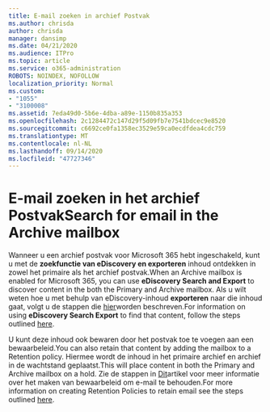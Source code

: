 ```yaml
---
title: E-mail zoeken in archief Postvak
ms.author: chrisda
author: chrisda
manager: dansimp
ms.date: 04/21/2020
ms.audience: ITPro
ms.topic: article
ms.service: o365-administration
ROBOTS: NOINDEX, NOFOLLOW
localization_priority: Normal
ms.custom:
- "1055"
- "3100008"
ms.assetid: 7eda49d0-5b6e-4dba-a89e-1150b835a353
ms.openlocfilehash: 2c1284472c147d29f5d09fb7e7541bdcec9e8520
ms.sourcegitcommit: c6692ce0fa1358ec3529e59ca0ecdfdea4cdc759
ms.translationtype: MT
ms.contentlocale: nl-NL
ms.lasthandoff: 09/14/2020
ms.locfileid: "47727346"
---
```

# <a name="search-for-email-in-the-archive-mailbox"></a><span data-ttu-id="4beef-102">E-mail zoeken in het archief Postvak</span><span class="sxs-lookup"><span data-stu-id="4beef-102">Search for email in the Archive mailbox</span></span>

<span data-ttu-id="4beef-103">Wanneer u een archief postvak voor Microsoft 365 hebt ingeschakeld, kunt u met de **zoekfunctie van eDiscovery en exporteren** inhoud ontdekken in zowel het primaire als het archief postvak.</span><span class="sxs-lookup"><span data-stu-id="4beef-103">When an Archive mailbox is enabled for Microsoft 365, you can use **eDiscovery Search and Export** to discover content in the both the Primary and Archive mailbox.</span></span> <span data-ttu-id="4beef-104">Als u wilt weten hoe u met behulp van eDiscovery-inhoud **exporteren** naar die inhoud gaat, volgt u de stappen die [hier](https://docs.microsoft.com/microsoft-365/compliance/export-search-results)worden beschreven.</span><span class="sxs-lookup"><span data-stu-id="4beef-104">For information on using **eDiscovery Search Export** to find that content, follow the steps outlined [here](https://docs.microsoft.com/microsoft-365/compliance/export-search-results).</span></span>
  
<span data-ttu-id="4beef-105">U kunt deze inhoud ook bewaren door het postvak toe te voegen aan een bewaarbeleid.</span><span class="sxs-lookup"><span data-stu-id="4beef-105">You can also retain that content by adding the mailbox to a Retention policy.</span></span> <span data-ttu-id="4beef-106">Hiermee wordt de inhoud in het primaire archief en archief in de wachtstand geplaatst.</span><span class="sxs-lookup"><span data-stu-id="4beef-106">This will place content in both the Primary and Archive mailbox on a hold.</span></span> <span data-ttu-id="4beef-107">Zie de stappen in [Dit](https://docs.microsoft.com/microsoft-365/compliance/retention-policies)artikel voor meer informatie over het maken van bewaarbeleid om e-mail te behouden.</span><span class="sxs-lookup"><span data-stu-id="4beef-107">For more information on creating Retention Policies to retain email see the steps outlined [here](https://docs.microsoft.com/microsoft-365/compliance/retention-policies).</span></span>
  